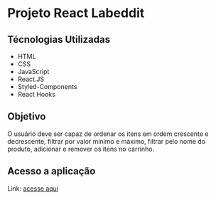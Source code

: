 # Projeto React Labeddit

## Técnologias Utilizadas

- HTML
- CSS
- JavaScript
- React.JS
- Styled-Components
- React Hooks

## Objetivo

O usuário deve ser capaz de ordenar os itens em ordem crescente e decrescente, filtrar por valor mínimo e máximo, filtrar pelo nome do produto, adicionar e remover os itens no carrinho.

## Acesso a aplicação

Link: [acesse aqui](https://s-social-network.netlify.app/)
